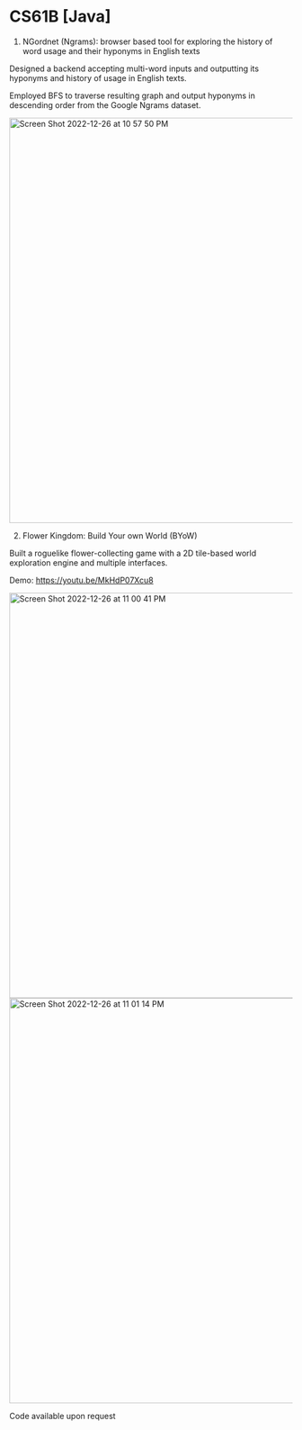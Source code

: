 # CS61B [Java]
1. NGordnet (Ngrams): browser based tool for exploring the history of word usage and their hyponyms in English texts 

Designed a backend accepting multi-word inputs and outputting its hyponyms and history of usage in English texts.

Employed BFS to traverse resulting graph and output hyponyms in descending order from the Google Ngrams dataset.



<img width="720" alt="Screen Shot 2022-12-26 at 10 57 50 PM" src="https://user-images.githubusercontent.com/96752275/209629508-2d048325-bc6c-4ab1-b15b-0e4416b9d0a0.png">



2. Flower Kingdom: Build Your own World (BYoW)

Built a roguelike flower-collecting game with a 2D tile-based world exploration engine and multiple interfaces.

Demo: https://youtu.be/MkHdP07Xcu8

<img width="720" alt="Screen Shot 2022-12-26 at 11 00 41 PM" src="https://user-images.githubusercontent.com/96752275/209629561-84a04e19-415c-4dc0-af0f-21cbe1836615.png">

<img width="720" alt="Screen Shot 2022-12-26 at 11 01 14 PM" src="https://user-images.githubusercontent.com/96752275/209629535-ba3eb5d4-6102-41da-a81a-836d9cbbf236.png">

Code available upon request
